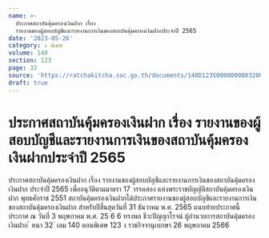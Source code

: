 ```yaml
---
name: >-
  ประกาศสถาบันคุ้มครองเงินฝาก เรื่อง
  รายงานของผู้สอบบัญชีและรายงานการเงินของสถาบันคุ้มครองเงินฝากประจำปี 2565
date: '2023-05-26'
category: ง พิเศษ
volume: 140
section: 123
page: 32
source: 'https://ratchakitcha.soc.go.th/documents/140D123S0000000003200.pdf'
draft: true
---
```


# ประกาศสถาบันคุ้มครองเงินฝาก เรื่อง รายงานของผู้สอบบัญชีและรายงานการเงินของสถาบันคุ้มครองเงินฝากประจำปี 2565

ประกาศสถาบันคุ้มครองเงินฝาก เรื่อง รายงานของผู้สอบบัญชีและรายงานการเงินของสถาบันคุ้มครองเงินฝาก ประจำปี 2565 เพื่ออนุวัติตามมาตรา 17 วรรคสอง แห่งพระราชบัญญัติสถาบันคุ้มครองเงินฝาก พุทธศักราช 2551 สถาบันคุ้มครองเงินฝากได้ประกาศรายงานของผู้สอบบัญชีและรายงานการเงิน ของสถาบันคุ้มครองเงินฝาก สำหรับปีสิ้นสุดวันที่ 31 ธันวาคม พ.ศ. 2565 แนบท้ายประกาศนี้ ประกาศ ณ วันที่ 3 พฤษภาคม พ.ศ. 25 6 6 ทรงพล ชีวะปัญญาโรจน์ ผู้อำนวยการสถาบันคุ้มครองเงินฝาก ้ หนา 32 ่ เลม 140 ตอนพิเศษ 123 ง ราชกิจจานุเบกษา 26 พฤษภาคม 2566

























































